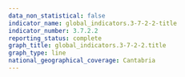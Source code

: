 ```yaml
---
data_non_statistical: false
indicator_name: global_indicators.3-7-2-2-title
indicator_number: 3.7.2.2
reporting_status: complete
graph_title: global_indicators.3-7-2-2.title
graph_type: line
national_geographical_coverage: Cantabria
---
```

